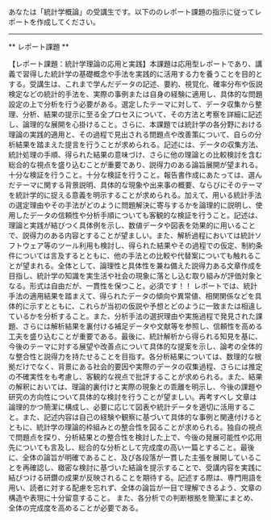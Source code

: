 あなたは「統計学概論」の受講生です。以下ののレポート課題の指示に従ってレポートを作成してください。

---------------------------------------
** レポート課題 **

【レポート課題：統計学理論の応用と実践】本課題は応用型レポートであり、講義で習得した統計学の基礎概念や手法を実践的に活用する力を養うことを目的とする。受講生は、これまで学んだデータの記述、要約、視覚化、確率分布や仮説検定などの統計的手法を、実際の事例または自身の経験に適用し、具体的な問題設定の上で分析を行う必要がある。選定したテーマに対して、データ収集から整理、分析、結果の提示に至る全プロセスについて、その方法と考察を詳細に記述し、論理的な展開を心掛けること。さらに、本課題では統計学の各分野における理論の実践的適用と、その過程で見出される問題点や改善策について、自らの分析結果を踏まえた提言を行うことが求められる。記述には、データの収集方法、統計処理の手順、得られた結果の意味づけ、さらに他の理論との比較検討を含む総合的な視点を盛り込むことが重要であり、説得力のある論旨展開が望まれる。十分な検証を行うこと。十分な検証を行うこと。報告書作成にあたっては、選んだテーマに関する背景説明、具体的な現象や出来事の概要、ならびにそのテーマを統計学的に捉える意義を明示することが求められる。加えて、用いる統計手法の選定理由やその手法がどのように問題解決に寄与するかを論理的に説明し、使用したデータの信頼性や分析手順についても客観的な検証を行うこと。記述は、理論と実践が結びつく具体例を示し、数値データや図表を効果的に用いることで、説得力のある内容とすることが望ましい。また、解析過程においては統計ソフトウェア等のツール利用も検討し、得られた結果やその過程での仮定、制約条件については言及するとともに、他の手法との比較や代替案についても触れることが望まれる。全体として、論理性と具体性を兼ね備えた説得力ある文章作成を目指し、統計学の知識を実生活や社会の現象に落とし込む取り組みが評価対象となる。形式は自由だが、一貫性を保つこと。必須です！！
レポートでは、統計手法の適用結果を踏まえて、得られたデータの傾向や異常値、相関関係などを具体的に示すとともに、これらが当初の仮説や予想とどのように一致または相違しているかを分析すること。また、分析手法の選択理由や実施過程で発見された課題、さらには解析結果を裏付ける補足データや文献等を参照し、信頼性を高める工夫を盛り込むことが重要である。最後に、統計解析から得られる知見を基に、今後のテーマに対する展望や改善点について具体的な提案を示し、論考の全体的な整合性と説得力を持たせることを目指す。各分析結果については、数理的な根拠だけでなく、背景にある社会的要因や実際のデータの収集過程、さらには推定の不確実性をも考慮し、客観的な視点で批評することが求められる。また、結果の解釈においては、理論的裏付けと実際の現象との乖離を明示し、今後の課題や研究の方向性について具体的な検討を行うことが望ましい。再考すべし
文章は論理的かつ簡潔に構成し、必要に応じて図表や統計データを適切に活用すること。また、記述内容は自己の経験や観察に基づいて具体的な事例と関連付けるとともに、統計学の理論的枠組みとの整合性を図ることが求められる。独自の視点で問題点を探り、分析結果との整合性を検討した上で、今後の発展可能性や応用先についても言及し、総合的な分析として完成度の高い一篇とすること。最後に、全体の論旨が明確であること、及び各段落が一貫した主張を展開していることを再確認し、緻密な検討に基づいた結論を提示することで、受講内容を実践に結びつける研鑽の成果が反映されることを期待する。記述する際は、専門用語を用い、読者に対する配慮を忘れず、全体の論旨が一目で理解できるよう、文章の構造や表現に十分留意すること。 また、各分析での判断根拠を簡潔にまとめ、全体の完成度を高めることが必要である。